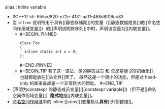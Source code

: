alias:: inline variable

- #C++17
  id:: 655cd820-e72e-4131-aa11-468d8f08cc83
- 当 `inline` 说明符用于具有[[静态存储期]]的变量（[[静态数据成员]]或[[命名空间作用域变量]]）的[[声明说明符序列]]中时，声明该变量为[[内联变量]]。
	- #+BEGIN_PINNED
	  ```
	  class Foo
	  {
	    inline static int x = 0;
	  }:
	  ```
	  #+END_PINNED
	- #+BEGIN_TIP
	  有了这一语法，类的静态成员 和 全局变量 的[[初始化]]，也就都能放在[[头文件]]里了。
	  虽然这是一个很小的功能，但是对 head-only 的库来说却是一个非常巨大的帮助。
	  #+END_TIP
- [声明为constexpr 的静态成员变量]([[constexpr variable]])（但不是[[命名空间作用域变量]]）**隐式地**是[[内联变量]]。
- [命名空间作用域]([[命名空间作用域变量]])中的 inline [[const]]变量默认**具有**[[外部链接]]。